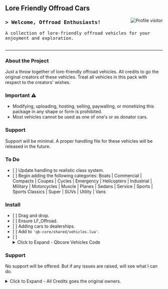 <!-- Banner Section -->
<h2 align="left">
  Lore Friendly Offroad Cars
</h2>

<!-- Visitor Badge -->
<a href="https://github.com/dokusaido/Doku_Offroad">
  <img align="right" src="https://komarev.com/ghpvc/?username=dokusaido&label=Visitors&color=0e75b6&style=flat" alt="Profile visitor" />
</a>

<!-- Introduction Section -->
<h3 align="left">
        <samp>&gt; Welcome, Offroad Enthusiasts!
        </samp>
</h3>

<p align="left"> 
  <samp>
    A collection of lore-friendly offroad vehicles for your enjoyment and exploration.
    <br>
    <br>
  </samp>
</p>

<!-- Section Dividers -->
<hr/>

<!-- About the Project -->
<h3 align="left">About the Project</h3>
<p>
  Just a throw together of lore-friendly offroad vehicles. All credits to go the original creators of these vehicles. Treat all vehicles in this pack with respect to the creators' wishes.
</p>

<!-- Important Notice -->
<h3 align="left">Important ⚠️</h3>
<p>
  <ul>
    <li>Modifying, uploading, hosting, selling, paywalling, or monetizing this package in any shape or form is prohibited.</li>
    <li>Most vehicles cannot be used as one of one's or as donator cars.</li>
  </ul>
</p>

<!-- Support -->
<h3 align="left">Support</h3>
<p>
  Support will be minimal. A proper handling file for these vehicles will be released in the future.
</p>

<!-- To Do List -->
<h3 align="left">To Do</h3>
<ul>
  <li>[ ] Update handling to realistic class system.</li>
  <li>[ ] Begin adding the following categories: Boats | Commercial | Compacts | Coupes | Cycles | Emergency | Helicopters | Industrial | Military | Motorcycles | Muscle | Planes | Sedans | Service | Sports | Sports Classics | Super | SUVs | Utility | Vans</li>
  <!-- Add more items with [ ] to mark them as unchecked -->
</ul>

<!-- Installation Instructions -->
<h3 align="left">Install</h3>
<ul>
  <li>[ ] Drag and drop.</li>
  <li>[ ] Ensure LF_Offroad.</li>
  <li>[ ] Adding cars to dealerships.</li>
  <li>[ ] Add to <code>'qb-core/shared/vehicles.lua'</code>.</li>
  <li>[ ] <details><summary>Click to Expand - Qbcore Vehicles Code</summary>
  <code>{ model = 'rebelservice', name = 'Rebel Service', brand = 'Karin', price = 18000, category = 'offroad', type = 'automobile', shop = 'pdm' },
    { model = 'rebelutility', name = 'Rebel Utility', brand = 'Karin', price = 20000, category = 'offroad', type = 'automobile', shop = 'pdm' },
    { model = 'frakas', name = 'Frakas', brand = 'Dinka', price = 16000, category = 'offroad', type = 'automobile', shop = 'pdm' },
    { model = 'mesaxl', name = 'Gator 4x4', brand = 'Canis', price = 35000, category = 'offroad', type = 'automobile', shop = 'pdm' },
    { model = 'gstyosemite1', name = 'Yosemite DRT', brand = 'Declasse', price = 70000, category = 'offroad', type = 'automobile', shop = 'pdm' },
    { model = 'kamswb', name = 'Kamacho SWB', brand = 'Canis', price = 48000, category = 'offroad', type = 'automobile', shop = 'pdm' },
    { model = 'squaddier', name = 'Squaddie Raid', brand = 'Mammoth', price = 75000, category = 'offroad', type = 'automobile', shop = 'pdm' },
    { model = 'baller7r', name = 'Gallivanter Baller Raid', brand = 'Gallivanter', price = 85000, category = 'offroad', type = 'automobile', shop = 'pdm' },
    { model = 'patriots', name = 'Mammoth Patriot Sport', brand = 'Mammoth', price = 60000, category = 'offroad', type = 'automobile', shop = 'pdm' },
    { model = 'patriots_2', name = 'Mammoth Patriot Sport', brand = 'Mammoth', price = 62000, category = 'offroad', type = 'automobile', shop = 'pdm' },
    { model = 'peacemaker', name = 'Peacemaker 2 Door', brand = 'Gallivanter', price = 70000, category = 'offroad', type = 'automobile', shop = 'pdm' },
    { model = 'peacemaker2', name = 'Peacemaker 4 Door', brand = 'Gallivanter', price = 72000, category = 'offroad', type = 'automobile', shop = 'pdm' },
    { model = 'peacemaker3', name = 'Peacemaker 4 Door 6x6', brand = 'Gallivanter', price = 110000, category = 'offroad', type = 'automobile', shop = 'pdm' },
    { model = 'slam4x4', name = 'Slamvan 4x4', brand = 'Vapid', price = 32000, category = 'offroad', type = 'automobile', shop = 'pdm' },
    { model = 'trailw', name = 'Trailwilder', brand = 'Annis', price = 38000, category = 'offroad', type = 'automobile', shop = 'pdm' },
    { model = 'paragono', name = 'Paragon Offroad', brand = 'Enus', price = 95000, category = 'offroad', type = 'automobile', shop = 'pdm' },
    { model = 'proff', name = 'Progen PR4 Offroad', brand = 'Progen', price = 98000, category = 'offroad', type = 'automobile', shop = 'pdm' },
    { model = 'rebelr', name = 'Rebel Raid', brand = 'Karin', price = 25000, category = 'offroad', type = 'automobile', shop = 'pdm' },
    { model = 'issio', name = 'Issi Offroad', brand = 'Weeny', price = 18000, category = 'offroad', type = 'automobile', shop = 'pdm' },
    { model = 'caracara6x6', name = 'Caracara 6x6 8 Seater', brand = 'Vapid', price = 85000, category = 'offroad', type = 'automobile', shop = 'pdm' },
    { model = 'indiana', name = 'Indiana', brand = 'Declasse', price = 40000, category = 'offroad', type = 'automobile', shop = 'pdm' },
    { model = 'indianaxl', name = 'Indiana XL', brand = 'Declasse', price = 42000, category = 'offroad', type = 'automobile', shop = 'pdm' },
    { model = 'bobcatc', name = 'Vapid Bobcat Hellraiser', brand = 'Vapid', price = 34000, category = 'offroad', type = 'automobile', shop = 'pdm' },
    { model = 'sadler3', name = 'Sadler Dually', brand = 'Vapid', price = 37000, category = 'offroad', type = 'automobile', shop = 'pdm' },
    { model = 'mesar', name = 'Canis Mesa', brand = 'Canis', price = 30000, category = 'offroad', type = 'automobile', shop = 'pdm' },
    { model = 'riatao', name = 'Riata Outlaw', brand = 'Vapid', price = 68000, category = 'offroad', type = 'automobile', shop = 'pdm' },
    { model = 'weevilo', name = 'Weevil Outlaw', brand = 'BF', price = 22000, category = 'offroad', type = 'automobile', shop = 'pdm' },
    { model = 'everonb', name = 'Everon Stock', brand = 'Karin', price = 50000, category = 'offroad', type = 'automobile', shop = 'pdm' },
    { model = 'prally', name = 'Penumbra Cross', brand = 'Maibatsu', price = 24000, category = 'offroad', type = 'automobile', shop = 'pdm' },
    { model = 'baikal', name = 'Rune Baikal', brand = 'Rune', price = 55000, category = 'offroad', type = 'automobile', shop = 'pdm' },
    { model = 'terl300', name = 'L300', brand = 'Benefactor', price = 30000, category = 'offroad', type = 'automobile', shop = 'pdm' },
    { model = 'hellion2', name = 'Hellion XL', brand = 'Annis', price = 39000, category = 'offroad', type = 'automobile', shop = 'pdm' },
    { model = 'dubsta4x4', name = 'Dubsta 4x4', brand = 'Benefactor', price = 75000, category = 'offroad', type = 'automobile', shop = 'pdm' },
    { model = 'monster7', name = 'Liberator Mapped', brand = 'Vapid', price = 55000, category = 'offroad', type = 'automobile', shop = 'pdm' },
    { model = 'stanier5', name = 'Stanier Off-Road', brand = 'Vapid', price = 32000, category = 'offroad', type = 'automobile', shop = 'pdm' },
    { model = 'barrage2', name = 'Barrage Stock', brand = 'Unknown', price = 75000, category = 'offroad', type = 'automobile', shop = 'pdm' },
    { model = 'lilred', name = 'Lil' Red Express Bobcat', brand = 'Vapid', price = 29000, category = 'offroad', type = 'automobile', shop = 'pdm' },
    { model = 'bobcatxl3', name = 'Bobcat XL Trail', brand = 'Vapid', price = 25000, category = 'offroad', type = 'automobile', shop = 'pdm' },
    { model = 'sandking3', name = 'Sandking Trail Edition', brand = 'Vapid', price = 45000, category = 'offroad', type = 'automobile', shop = 'pdm' },
    { model = 'e109', name = 'E109 Off-Road', brand = 'Vapid', price = 28000, category = 'offroad', type = 'automobile', shop = 'pdm' },
    { model = 'burritopw', name = 'Burrito Power Wheels', brand = 'Declasse', price = 15000, category = 'offroad', type = 'automobile', shop = 'pdm' },
    { model = 'contenderbaja', name = 'Contender BAJA', brand = 'Vapid', price = 70000, category = 'offroad', type = 'automobile', shop = 'pdm' },
    { model = 'nsandstorm', name = 'Sandstorm', brand = 'Vapid', price = 45000, category = 'offroad', type = 'automobile', shop = 'pdm' },
    { model = 'hellenstorm', name = 'Hellenbach', brand = 'Vapid', price = 35000, category = 'offroad', type = 'automobile', shop = 'pdm' },
    { model = 'l35l', name = 'Walton', brand = 'Declasse', price = 17000, category = 'offroad', type = 'automobile', shop = 'pdm' },
    { model = 'l35r', name = 'Walton Rancher', brand = 'Declasse', price = 19000, category = 'offroad', type = 'automobile', shop = 'pdm' },
    { model = 'l35s', name = 'Walton Extended Bed', brand = 'Declasse', price = 21000, category = 'offroad', type = 'automobile', shop = 'pdm' },
    { model = 'manchezbw', name = 'Manchez Crawl', brand = 'Maibatsu', price = 10000, category = 'offroad', type = 'automobile', shop = 'pdm' },
    { model = 'rebelc', name = 'Rebel Crew Cab', brand = 'Karin', price = 22000, category = 'offroad', type = 'automobile', shop = 'pdm' }</code>
</details></li>


</ul>

<!-- Contact Section -->
<h3 align="left">Support</h3>
<p align="left">
  No support will be offered. But if any issues are raised, will see what I can do.
  <br>
</p>

<!-- Social Links Placeholder -->
<p align="left">
  <!-- Uncomment and replace # with your profiles' URLs -->
  <!-- <a href="#"><img src="YOUR_BADGE_LINK" alt="LinkedIn"/></a> -->
  <!-- <a href="#"><img src="YOUR_BADGE_LINK" alt="Twitter"/></a> -->
  <!-- <a href="#"><img src="YOUR_BADGE_LINK" alt="Instagram"/></a> -->
</p>

<details>
  <summary>Click to Expand - All Credits goes the original owners.</summary>
  
  - [Karin Rebel Crew Cab](https://www.gta5-mods.com/vehicles/karin-rebel-crew-cab-add-on-fivem)
  - [Vapid Sandstorm D205](https://www.gta5-mods.com/vehicles/vapid-sandstorm-d205-add-on-tuning-liveries-lods)
  - [Vapid Contender Baja](https://www.gta5-mods.com/vehicles/vapid-contender-baja-add-on-fivem)
  - [2022 Vapid Caracara](https://www.gta5-mods.com/vehicles/2022-vapid-caracara-add-on-lods-tuning)
  - [Schyster Javelin OC](https://www.gta5-mods.com/vehicles/schyster-javelin-oc-add-on-fivem-tuning-wheels-promotions-unlocked)
  - [Declasse Walton L35 Stock](https://www.gta5-mods.com/vehicles/declasse-walton-l35-stock-add-on-lod-s-tuning-liverys)
  - [Maibatsu Manchez Crawl](https://www.gta5-mods.com/vehicles/maibatsu-manchez-crawl-add-on)
  - [Annis Trailwilder](https://www.gta5-mods.com/vehicles/annis-trailwilder-add-on-tuning-mmtgarage)
  - [Karin Rebel Utility Pickup](https://www.gta5-mods.com/vehicles/karin-rebel-utility-pickup-addon)
  - [Dinka Frakas](https://www.gta5-mods.com/vehicles/dinka-frakas-add-on-tuning-liverys)
  - [Canis Gator 4x4](https://www.gta5-mods.com/vehicles/canis-gator-4x4-add-on-tuning-a8bada5c-a08e-4eb4-86a1-09226510da64)
  - [Declasse Yosemite DRT](https://www.gta5-mods.com/vehicles/declasse-yosemite-drt-add-on-fivem-tuning-template-gom)
  - [Kamacho SWB](https://www.gta5-mods.com/vehicles/kamacho-swb-addon)
  - [Mammoth Squaddie Raid](https://www.gta5-mods.com/vehicles/mammoth-squaddie-raid-addon-liveries-lods-l0-l1-l2-l3-l4)
  - [Gallivanter Baller Raid](https://www.gta5-mods.com/vehicles/gallivanter-baller-raid-add-on-tuning-lods-liveries-shards)
  - [Mammoth Patriot Sport](https://www.gta5-mods.com/vehicles/mammoth-patriot-sport-add-on-tuning-sounds-iv-decal)
  - [Gallivanter Peacemaker](https://www.gta5-mods.com/vehicles/gallivanter-peacemaker-add-on-tuning)
  - [Vapid Slamvan 4x4](https://www.gta5-mods.com/vehicles/vapid-slamvan-4x4-add-on-tuning-liveries)
  - [Declasse Vigero Outlaw](https://www.gta5-mods.com/vehicles/declasse-vigero-outlaw-addon-tuning)
  - [Paragon Offroad](https://www.gta5-mods.com/vehicles/paragon-offroad)
  - [Progen PR4 Offroad](https://www.gta5-mods.com/vehicles/progen-pr4-offroad-add-on-tuning-lods)
  - [Karin Rebel Raid LODs](https://www.gta5-mods.com/vehicles/karin-rebel-raid-lods-add-on-modparts)
  - [Sultan RS Offroad Edition](https://www.gta5-mods.com/vehicles/sultan-rs-offroad-edition)
  - [Weeny Issi Offroad](https://www.gta5-mods.com/vehicles/weeny-issi-offroad-add-on-tuning-lods-shards)
  - [Caracara 6x6 No Turret 8 Seater](https://www.gta5-mods.com/vehicles/caracara-6x6-no-turret-8-seater-add-on-fivem)
  - [Improved Canis Terminus](https://www.gta5-mods.com/vehicles/improved-canis-terminus-replace)
  - [Declasse Indiana Pack](https://www.gta5-mods.com/vehicles/declasse-indiana-pack)
  - [Vapid Bobcat Hellraiser](https://www.gta5-mods.com/vehicles/vapid-bobcat-hellraiser)
  - [Vapid Sadler Dually](https://www.gta5-mods.com/vehicles/vapid-sadler-dually)
  - [Nagasaki Blazer Recon ATV](https://www.gta5-mods.com/vehicles/nagasaki-blazer-recon-atv-add-on-replace-liveries-template)
  - [Canis Mesa](https://www.gta5-mods.com/vehicles/canis-mesa-add-on)
  - [Vapid Riata Outlaw](https://www.gta5-mods.com/vehicles/vapid-riata-outlaw-addon-liverys-handling)
  - [BF Weevil Outlaw](https://www.gta5-mods.com/vehicles/bf-weevil-outlaw-addon-tuning-liverys)
  - [Karin Everon Stock](https://www.gta5-mods.com/vehicles/karin-everon-stock-add-on)
  - [Penumbra Cross](https://www.gta5-mods.com/vehicles/penumbra-cross-add-on-turning-unlocked)
  - [Rune Baikal](https://www.gta5-mods.com/vehicles/rune-baikal-add-on-tuning-liveries)
  - [Benefactor L300](https://www.gta5-mods.com/vehicles/benefactor-l300-add-on-handling-tuning)
  - [Annis Hellion XL](https://www.gta5-mods.com/vehicles/annis-hellion-xl-add-on-replace)
  - [Bravado Mastodon Duneloader](https://www.gta5-mods.com/vehicles/bravado-mastodon-duneloader-add-on-liveries-template)
  - [Benefactor Dubsta 4x4](https://www.gta5-mods.com/vehicles/benefactor-dubsta-4x4)
  - [Vapid Liberator Mapped](https://www.gta5-mods.com/vehicles/vapid-liberator-mapped-add-on-replace-tuning)
  - [Vapid Stanier Off-Road](https://www.gta5-mods.com/vehicles/vapid-stanier-off-road-add-on-replace-tuning-liveries)
  - [Barrage Stock](https://www.gta5-mods.com/vehicles/barrage-stock-add-on-replace-tuning)
  - [Lil' Red Express Bobcat](https://www.gta5-mods.com/vehicles/lil-red-express-bobcat)
  - [BobcatXL Trail](https://www.gta5-mods.com/vehicles/bobcatxl-trail-add-on-replace)
  - [Sandking Trail Edition](https://www.gta5-mods.com/vehicles/sandking-trail-edition)
  - [E109 Off-Road](https://www.gta5-mods.com/vehicles/e109-off-road)
  - [Burrito Power Wheels](https://www.gta5-mods.com/vehicles/burrito-power-wheels-add-on-fivem)

</details>